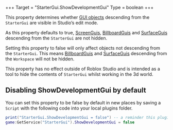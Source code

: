 +++
Target = "StarterGui.ShowDevelopmentGui"
Type = boolean
+++

This property determines whether [GUI objects](https://developer.roblox.com/api-reference/class/LayerCollector) descending from the `StarterGui` are visible in Studio’s edit mode.As this property defaults to true, [ScreenGuis](https://developer.roblox.com/api-reference/class/ScreenGui), [BillboardGuis](https://developer.roblox.com/api-reference/class/BillboardGui) and [SurfaceGuis](https://developer.roblox.com/api-reference/class/SurfaceGui) descending from the `StarterGui` are not hidden.Setting this property to false will only affect objects not descending from the `StarterGui`. This means [BillboardGuis](https://developer.roblox.com/api-reference/class/BillboardGui) and [SurfaceGuis](https://developer.roblox.com/api-reference/class/SurfaceGui) descending from the `Workspace` will not be hidden.This property has no effect outside of Roblox Studio and is intended as a tool to hide the contents of `StarterGui` whilst working in the 3d world.## Disabling ShowDevelopmentGui by defaultYou can set this property to be false by default in new places by saving a `Script` with the following code into your local plugins folder.```luaprint("StarterGui.ShowDevelopmentGui = false") -- a reminder this plugin is activegame:GetService("StarterGui").ShowDevelopmentGui = false```